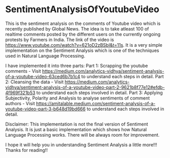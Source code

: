 # SentimentAnalysisOfYoutubeVideo
This is the sentiment analysis on the comments of Youtube video which is recently published by Global News. 
The idea is to take atleast 100 of realtime comments posted by the different users on the currently ongoing protests by Farmers in India. 
The link of the video is https://www.youtube.com/watch?v=621oD2zBSbI&t=11s. 
It is a very simple implementation on the Sentiment Analysis which is one of the techniques used in Natural Language Processing.

I have implemented it into three parts:
Part 1: Scrapping the youtube comments 
        - Visit https://medium.com/analytics-vidhya/sentiment-analysis-of-a-youtube-video-63ced6b7b1c4 to understand each steps in detail.
Part 2: Cleansing the data 
        - Visit https://medium.com/analytics-vidhya/sentiment-analysis-of-a-youtube-video-part-2-9621b8f77e12#efdb-4f969f321b53 to understand each steps involved in detail.
Part 3: Applying Subjectivity, Polarity and Analysis to analyse sentiments of comment authors
        - Visit https://amitalable.medium.com/sentiment-analysis-of-a-youtube-video-part-3-b648d19bd666 to understand each steps involved in detail.

Disclaimer: This implementation is not the final version of Sentiment Analysis. It is just a basic implementation which shows how Natural Language Processing works.
            There will be always room for improvement.
            
I hope it will help you in understanding Sentiment Analysis a little more!!! 
Thanks for reading!!

